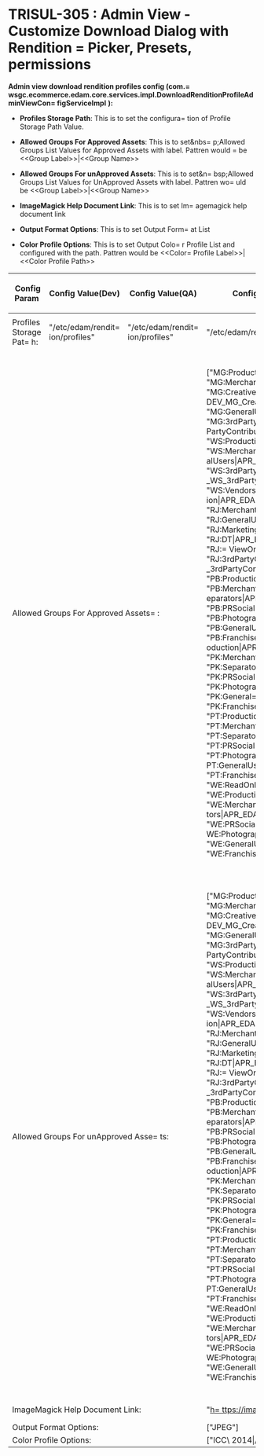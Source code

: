 
    
# TRISUL-305 : Admin View - Customize Download Dialog with Rendition =&#13;&#10;Picker, Presets, permissions
    
<div class="3D&quot;Section1&quot;">
        
**Admin view download rendition profiles config&nbsp;(com.=
wsgc.ecommerce.edam.core.services.impl.DownloadRenditionProfileAdminViewCon=
figServiceImpl** **):**

- **Profiles Storage Path**: This is to set the configura=
    tion of&nbsp;Profile Storage Path Value.

- **Allowed Groups For Approved Assets**: This is to set&amp;nbs=
    p;Allowed Groups List Values for Approved Assets with label. Pattren would =
    be &lt;&lt;Group Label&gt;&gt;|&lt;&lt;Group Name&gt;&gt;
- **Allowed Groups For unApproved Assets**: This is to set&amp;n=
    bsp;Allowed Groups List Values for UnApproved Assets with label. Pattren wo=
    uld be &lt;&lt;Group Label&gt;&gt;|&lt;&lt;Group Name&gt;&gt;
- **ImageMagick Help Document Link**: This is to set&nbsp;Im=
    agemagick help document link
- **Output Format Options**: This is to set&nbsp;Output Form=
    at List
- **Color Profile Options**: This is to set&nbsp;Output Colo=
    r Profile List and configured with the path. Pattren would be &lt;&lt;Color=
     Profile Label&gt;&gt;|&lt;&lt;Color Profile Path&gt;&gt;

<div class="3D&quot;table-wrap&quot;">
<table class="3D&quot;relative-table" confluencetable"="" style="">
<colgroup>
<col style="">
<col style="">
<col style="">
<col style="">
<col style="">
</colgroup>
<thead>
<tr>
<th style="" class="3D&quot;confluenceTh&quot;"><p><span style="" lor:="">&nbsp;Config Param</span></p></th>
<th style="" class="3D&quot;confluenceTh&quot;"><p><span style="" lor:="">Config Value(Dev)</span></p></th>
<th style="" class="3D&quot;confluenceTh&quot;"><p><span style="" lor:="">Config Value(QA)</span></p></th>
<th style="" class="3D&quot;confluenceTh&quot;"><p><span style="" lor:="">Config Value(UAT)</span></p></th>
<th style="" class="3D&quot;confluenceTh&quot;"><p><span style="" lor:="">Config Value(PROD)</span></p></th>
</tr>
</thead>
<tbody>
<tr>
<td style="" class="3D&quot;confluenceTd&quot;">Profiles Storage Pat=
h:</td>
<td style="" class="3D&quot;confluenceTd&quot;"><p>"/etc/edam/rendit=
ion/profiles"</p></td>
<td style="" class="3D&quot;confluenceTd&quot;"><p>"/etc/edam/rendit=
ion/profiles"</p></td>
<td style="" class="3D&quot;confluenceTd&quot;"><p>"/etc/edam/rendit=
ion/profiles"</p></td>
<td style="" class="3D&quot;confluenceTd&quot;">"/etc/edam/rendition=
/profiles"</td>
</tr>
<tr>
<td colspan="3D&quot;1&quot;" class="3D&quot;confluenceTd&quot;">Allowed Groups For Approved Assets=
:</td>
<td colspan="3D&quot;1&quot;" class="3D&quot;confluenceTd&quot;">["MG:Production|APR_EDAM_DEV_MG_Pr=
oduction", "MG:Merchants|APR_EDAM_DEV_MG_Merchants", "MG:Creative|APR_EDAM_=
DEV_MG_Creative","MG:Marketing|APR_EDAM_DEV_MG_Marketing", "MG:GeneralUsers=
|APR_EDAM_DEV_MG_GeneralUsers", "MG:3rdPartyContributor|APR_EDAM_DEV_MG_3rd=
PartyContributor", "MG:Vendor|APR_EDAM_DEV_MG_Vendor", "WS:Production|APR_E=
DAM_DEV_WS_Production", "WS:Merchants|APR_EDAM_DEV_WS_Merchants", "WS:Gener=
alUsers|APR_EDAM_DEV_WS_GeneralUsers", "WS:3rdPartyContributor|APR_EDAM_DEV=
_WS_3rdPartyContributor", "WS:Vendors|APR_EDAM_DEV_WS_Vendors", "RJ:Product=
ion|APR_EDAM_DEV_RJ_Production", "RJ:Merchants|APR_EDAM_DEV_RJ_Merchants", =
"RJ:GeneralUsers|APR_EDAM_DEV_RJ_GeneralUsers", "RJ:Marketing|APR_EDAM_DEV_=
RJ_Marketing", "RJ:DT|APR_EDAM_DEV_RJ_DT", "RJ:RT|APR_EDAM_DEV_RJ_RT", "RJ:=
ViewOnly|APR_EDAM_DEV_RJ_ViewOnly", "RJ:3rdPartyContributor|APR_EDAM_DEV_RJ=
_3rdPartyContributor", "RJ:Vendor|APR_EDAM_DEV_RJ_Vendor", "PB:Production|A=
PR_EDAM_DEV_PB_Production", "PB:Merchants|APR_EDAM_DEV_PB_Merchants", "PB:S=
eparators|APR_EDAM_DEV_PB_Separators", "PB:PRSocial|APR_EDAM_DEV_PB_PRSocia=
l", "PB:Photographers|APR_EDAM_DEV_PB_Photographers", "PB:GeneralUsers|APR_=
EDAM_DEV_PB_GeneralUsers", "PB:Franchise|APR_EDAM_DEV_PB_Franchise", "PK:Pr=
oduction|APR_EDAM_DEV_PK_Production", "PK:Merchants|APR_EDAM_DEV_PK_Merchan=
ts", "PK:Separators|APR_EDAM_DEV_PK_Separators", "PK:PRSocial|APR_EDAM_DEV_=
PK_PRSocial", "PK:Photographers|APR_EDAM_DEV_PK_Photographers", "PK:General=
Users|APR_EDAM_DEV_PK_GeneralUsers", "PK:Franchise|APR_EDAM_DEV_PK_Franchis=
e", "PT:Production|APR_EDAM_DEV_PT_Production", "PT:Merchants|APR_EDAM_DEV_=
PT_Merchants", "PT:Separators|APR_EDAM_DEV_PT_Separators", "PT:PRSocial|APR=
_EDAM_DEV_PT_PRSocial", "PT:Photographers|APR_EDAM_DEV_PT_Photographers", "=
PT:GeneralUsers|APR_EDAM_DEV_PT_GeneralUsers", "PT:Franchise|APR_EDAM_DEV_P=
T_Franchise", "WE:ReadOnly|APR_EDAM_DEV_WE_ReadOnly", "WE:Production|APR_ED=
AM_DEV_WE_Production", "WE:Merchants|APR_EDAM_DEV_WE_Merchants", "WE:Separa=
tors|APR_EDAM_DEV_WE_Separators", "WE:PRSocial|APR_EDAM_DEV_WE_PRSocial", "=
WE:Photographers|APR_EDAM_DEV_WE_Photographers", "WE:GeneralUsers|APR_EDAM_=
DEV_WE_GeneralUsers", "WE:Franchise|APR_EDAM_DEV_WE_Franchise"]</td>
<td colspan="3D&quot;1&quot;" class="3D&quot;confluenceTd&quot;">["MG:Production|APR_EDAM_QA_MG_Pro=
duction", "MG:Merchants|APR_EDAM_QA_MG_Merchants", "MG:Creative|APR_EDAM_QA=
_MG_Creative", "MG:Marketing|APR_EDAM_QA_MG_Marketing", "MG:GeneralUsers|AP=
R_EDAM_QA_MG_GeneralUsers", "MG:3rdPartyContributor|APR_EDAM_QA_MG_3rdParty=
Contributor", "MG:Vendor|APR_EDAM_QA_MG_Vendor", "WS:Production|APR_EDAM_QA=
_WS_Production", "WS:Merchants|APR_EDAM_QA_WS_Merchants", "WS:GeneralUsers|=
APR_EDAM_QA_WS_GeneralUsers", "WS:3rdPartyContributor|APR_EDAM_QA_WS_3rdPar=
tyContributor", "WS:Vendors|APR_EDAM_QA_WS_Vendors", "RJ:Production|APR_EDA=
M_QA_RJ_Production", "RJ:Merchants|APR_EDAM_QA_RJ_Merchants", "RJ:GeneralUs=
ers|APR_EDAM_QA_RJ_GeneralUsers", "RJ:Marketing|APR_EDAM_QA_RJ_Marketing", =
"RJ:DT|APR_EDAM_QA_RJ_DT", "RJ:RT|APR_EDAM_QA_RJ_RT", "RJ:ViewOnly|APR_EDAM=
_QA_RJ_ViewOnly", "RJ:3rdPartyContributor|APR_EDAM_QA_RJ_3rdPartyContributo=
r", "RJ:Vendor|APR_EDAM_QA_RJ_Vendor", "PB:Production|APR_EDAM_QA_PB_Produc=
tion", "PB:Merchants|APR_EDAM_QA_PB_Merchants", "PB:Separators|APR_EDAM_QA_=
PB_Separators", "PB:PRSocial|APR_EDAM_QA_PB_PRSocial", "PB:Photographers|AP=
R_EDAM_QA_PB_Photographers", "PB:GeneralUsers|APR_EDAM_QA_PB_GeneralUsers",=
 "PB:Franchise|APR_EDAM_QA_PB_Franchise", "PK:Production|APR_EDAM_QA_PK_Pro=
duction", "PK:Merchants|APR_EDAM_QA_PK_Merchants", "PK:Separators|APR_EDAM_=
QA_PK_Separators", "PK:PRSocial|APR_EDAM_QA_PK_PRSocial", "PK:Photographers=
|APR_EDAM_QA_PK_Photographers", "PK:GeneralUsers|APR_EDAM_QA_PK_GeneralUser=
s", "PK:Franchise|APR_EDAM_QA_PK_Franchise", "PT:Production|APR_EDAM_QA_PT_=
Production", "PT:Merchants|APR_EDAM_QA_PT_Merchants", "PT:Separators|APR_ED=
AM_QA_PT_Separators", "PT:PRSocial|APR_EDAM_QA_PT_PRSocial", "PT:Photograph=
ers|APR_EDAM_QA_PT_Photographers", "PT:GeneralUsers|APR_EDAM_QA_PT_GeneralU=
sers", "PT:Franchise|APR_EDAM_QA_PT_Franchise", "WE:ReadOnly|APR_EDAM_QA_WE=
_ReadOnly", "WE:Production|APR_EDAM_QA_WE_Production", "WE:Merchants|APR_ED=
AM_QA_WE_Merchants", "WE:Separators|APR_EDAM_QA_WE_Separators", "WE:PRSocia=
l|APR_EDAM_QA_WE_PRSocial", "WE:Photographers|APR_EDAM_QA_WE_Photographers"=
, "WE:GeneralUsers|APR_EDAM_QA_WE_GeneralUsers", "WE:Franchise|APR_EDAM_QA_=
WE_Franchise"]</td>
<td colspan="3D&quot;1&quot;" class="3D&quot;confluenceTd&quot;">["MG:Production|APR_EDAM_UAT_MG_Pr=
oduction", "MG:Merchants|APR_EDAM_UAT_MG_Merchants", "MG:Creative|APR_EDAM_=
UAT_MG_Creative", "MG:Marketing|APR_EDAM_UAT_MG_Marketing", "MG:GeneralUser=
s|APR_EDAM_UAT_MG_GeneralUsers", "MG:3rdPartyContributor|APR_EDAM_UAT_MG_3r=
dPartyContributor", "MG:Vendor|APR_EDAM_UAT_MG_Vendor", "WS:Production|APR_=
EDAM_UAT_WS_Production", "WS:Merchants|APR_EDAM_UAT_WS_Merchants", "WS:Gene=
ralUsers|APR_EDAM_UAT_WS_GeneralUsers", "WS:3rdPartyContributor|APR_EDAM_UA=
T_WS_3rdPartyContributor", "WS:Vendors|APR_EDAM_UAT_WS_Vendors", "RJ:Produc=
tion|APR_EDAM_UAT_RJ_Production", "RJ:Merchants|APR_EDAM_UAT_RJ_Merchants",=
 "RJ:GeneralUsers|APR_EDAM_UAT_RJ_GeneralUsers", "RJ:Marketing|APR_EDAM_UAT=
_RJ_Marketing", "RJ:DT|APR_EDAM_UAT_RJ_DT", "RJ:RT|APR_EDAM_UAT_RJ_RT", "RJ=
:ViewOnly|APR_EDAM_UAT_RJ_ViewOnly", "RJ:3rdPartyContributor|APR_EDAM_UAT_R=
J_3rdPartyContributor", "RJ:Vendor|APR_EDAM_UAT_RJ_Vendor", "PB:Production|=
APR_EDAM_UAT_PB_Production", "PB:Merchants|APR_EDAM_UAT_PB_Merchants", "PB:=
Separators|APR_EDAM_UAT_PB_Separators", "PB:PRSocial|APR_EDAM_UAT_PB_PRSoci=
al", "PB:Photographers|APR_EDAM_UAT_PB_Photographers", "PB:GeneralUsers|APR=
_EDAM_UAT_PB_GeneralUsers", "PB:Franchise|APR_EDAM_UAT_PB_Franchise", "PK:P=
roduction|APR_EDAM_UAT_PK_Production", "PK:Merchants|APR_EDAM_UAT_PK_Mercha=
nts", "PK:Separators|APR_EDAM_UAT_PK_Separators", "PK:PRSocial|APR_EDAM_UAT=
_PK_PRSocial", "PK:Photographers|APR_EDAM_UAT_PK_Photographers", "PK:Genera=
lUsers|APR_EDAM_UAT_PK_GeneralUsers", "PK:Franchise|APR_EDAM_UAT_PK_Franchi=
se", "PT:Production|APR_EDAM_UAT_PT_Production", "PT:Merchants|APR_EDAM_UAT=
_PT_Merchants", "PT:Separators|APR_EDAM_UAT_PT_Separators", "PT:PRSocial|AP=
R_EDAM_UAT_PT_PRSocial", "PT:Photographers|APR_EDAM_UAT_PT_Photographers", =
"PT:GeneralUsers|APR_EDAM_UAT_PT_GeneralUsers", "PT:Franchise|APR_EDAM_UAT_=
PT_Franchise", "WE:ReadOnly|APR_EDAM_UAT_WE_ReadOnly", "WE:Production|APR_E=
DAM_UAT_WE_Production", "WE:Merchants|APR_EDAM_UAT_WE_Merchants", "WE:Separ=
ators|APR_EDAM_UAT_WE_Separators", "WE:PRSocial|APR_EDAM_UAT_WE_PRSocial", =
"WE:Photographers|APR_EDAM_UAT_WE_Photographers", "WE:GeneralUsers|APR_EDAM=
_UAT_WE_GeneralUsers", "WE:Franchise|APR_EDAM_UAT_WE_Franchise"]</td>
<td colspan="3D&quot;1&quot;" class="3D&quot;confluenceTd&quot;">["MG:Production|APR_EDAMMG_Product=
ion", "MG:Merchants|APR_EDAMMG_Merchants", "MG:Creative|APR_EDAMMG_Creative=
", "MG:Marketing|APR_EDAMMG_Marketing", "MG:GeneralUsers|APR_EDAMMG_General=
Users", "MG:3rdPartyContributor|APR_EDAMMG_3rdPartyContributor", "MG:Vendor=
|APR_EDAMMG_Vendor", "WS:Production|APR_EDAMWS_Production", "WS:Merchants|A=
PR_EDAMWS_Merchants", "WS:GeneralUsers|APR_EDAMWS_GeneralUsers", "WS:3rdPar=
tyContributor|APR_EDAMWS_3rdPartyContributor", "WS:Vendors|APR_EDAMWS_Vendo=
rs", "RJ:Production|APR_EDAMRJ_Production", "RJ:Merchants|APR_EDAMRJ_Mercha=
nts", "RJ:GeneralUsers|APR_EDAMRJ_GeneralUsers", "RJ:Marketing|APR_EDAMRJ_M=
arketing", "RJ:DT|APR_EDAMRJ_DT", "RJ:RT|APR_EDAMRJ_RT", "RJ:ViewOnly|APR_E=
DAMRJ_ViewOnly", "RJ:3rdPartyContributor|APR_EDAMRJ_3rdPartyContributor", "=
RJ:Vendor|APR_EDAMRJ_Vendor", "PB:Production|APR_EDAMPB_Production", "PB:Me=
rchants|APR_EDAMPB_Merchants", "PB:Separators|APR_EDAMPB_Separators", "PB:P=
RSocial|APR_EDAMPB_PRSocial", "PB:Photographers|APR_EDAMPB_Photographers", =
"PB:GeneralUsers|APR_EDAMPB_GeneralUsers", "PB:Franchise|APR_EDAMPB_Franchi=
se", "PK:Production|APR_EDAMPK_Production", "PK:Merchants|APR_EDAMPK_Mercha=
nts", "PK:Separators|APR_EDAMPK_Separators", "PK:PRSocial|APR_EDAMPK_PRSoci=
al", "PK:Photographers|APR_EDAMPK_Photographers", "PK:GeneralUsers|APR_EDAM=
PK_GeneralUsers", "PK:Franchise|APR_EDAMPK_Franchise", "PT:Production|APR_E=
DAMPT_Production", "PT:Merchants|APR_EDAMPT_Merchants", "PT:Separators|APR_=
EDAMPT_Separators", "PT:PRSocial|APR_EDAMPT_PRSocial", "PT:Photographers|AP=
R_EDAMPT_Photographers", "PT:GeneralUsers|APR_EDAMPT_GeneralUsers", "PT:Fra=
nchise|APR_EDAMPT_Franchise", "WE:ReadOnly|APR_EDAMWE_ReadOnly", "WE:Produc=
tion|APR_EDAMWE_Production", "WE:Merchants|APR_EDAMWE_Merchants", "WE:Separ=
ators|APR_EDAMWE_Separators", "WE:PRSocial|APR_EDAMWE_PRSocial", "WE:Photog=
raphers|APR_EDAMWE_Photographers", "WE:GeneralUsers|APR_EDAMWE_GeneralUsers=
", "WE:Franchise|APR_EDAMWE_Franchise"]</td>
</tr>
<tr>
<td colspan="3D&quot;1&quot;" class="3D&quot;confluenceTd&quot;">Allowed Groups For unApproved Asse=
ts:</td>
<td colspan="3D&quot;1&quot;" class="3D&quot;confluenceTd&quot;">["MG:Production|APR_EDAM_DEV_MG_Pr=
oduction", "MG:Merchants|APR_EDAM_DEV_MG_Merchants", "MG:Creative|APR_EDAM_=
DEV_MG_Creative","MG:Marketing|APR_EDAM_DEV_MG_Marketing", "MG:GeneralUsers=
|APR_EDAM_DEV_MG_GeneralUsers", "MG:3rdPartyContributor|APR_EDAM_DEV_MG_3rd=
PartyContributor", "MG:Vendor|APR_EDAM_DEV_MG_Vendor", "WS:Production|APR_E=
DAM_DEV_WS_Production", "WS:Merchants|APR_EDAM_DEV_WS_Merchants", "WS:Gener=
alUsers|APR_EDAM_DEV_WS_GeneralUsers", "WS:3rdPartyContributor|APR_EDAM_DEV=
_WS_3rdPartyContributor", "WS:Vendors|APR_EDAM_DEV_WS_Vendors", "RJ:Product=
ion|APR_EDAM_DEV_RJ_Production", "RJ:Merchants|APR_EDAM_DEV_RJ_Merchants", =
"RJ:GeneralUsers|APR_EDAM_DEV_RJ_GeneralUsers", "RJ:Marketing|APR_EDAM_DEV_=
RJ_Marketing", "RJ:DT|APR_EDAM_DEV_RJ_DT", "RJ:RT|APR_EDAM_DEV_RJ_RT", "RJ:=
ViewOnly|APR_EDAM_DEV_RJ_ViewOnly", "RJ:3rdPartyContributor|APR_EDAM_DEV_RJ=
_3rdPartyContributor", "RJ:Vendor|APR_EDAM_DEV_RJ_Vendor", "PB:Production|A=
PR_EDAM_DEV_PB_Production", "PB:Merchants|APR_EDAM_DEV_PB_Merchants", "PB:S=
eparators|APR_EDAM_DEV_PB_Separators", "PB:PRSocial|APR_EDAM_DEV_PB_PRSocia=
l", "PB:Photographers|APR_EDAM_DEV_PB_Photographers", "PB:GeneralUsers|APR_=
EDAM_DEV_PB_GeneralUsers", "PB:Franchise|APR_EDAM_DEV_PB_Franchise", "PK:Pr=
oduction|APR_EDAM_DEV_PK_Production", "PK:Merchants|APR_EDAM_DEV_PK_Merchan=
ts", "PK:Separators|APR_EDAM_DEV_PK_Separators", "PK:PRSocial|APR_EDAM_DEV_=
PK_PRSocial", "PK:Photographers|APR_EDAM_DEV_PK_Photographers", "PK:General=
Users|APR_EDAM_DEV_PK_GeneralUsers", "PK:Franchise|APR_EDAM_DEV_PK_Franchis=
e", "PT:Production|APR_EDAM_DEV_PT_Production", "PT:Merchants|APR_EDAM_DEV_=
PT_Merchants", "PT:Separators|APR_EDAM_DEV_PT_Separators", "PT:PRSocial|APR=
_EDAM_DEV_PT_PRSocial", "PT:Photographers|APR_EDAM_DEV_PT_Photographers", "=
PT:GeneralUsers|APR_EDAM_DEV_PT_GeneralUsers", "PT:Franchise|APR_EDAM_DEV_P=
T_Franchise", "WE:ReadOnly|APR_EDAM_DEV_WE_ReadOnly", "WE:Production|APR_ED=
AM_DEV_WE_Production", "WE:Merchants|APR_EDAM_DEV_WE_Merchants", "WE:Separa=
tors|APR_EDAM_DEV_WE_Separators", "WE:PRSocial|APR_EDAM_DEV_WE_PRSocial", "=
WE:Photographers|APR_EDAM_DEV_WE_Photographers", "WE:GeneralUsers|APR_EDAM_=
DEV_WE_GeneralUsers", "WE:Franchise|APR_EDAM_DEV_WE_Franchise"]</td>
<td colspan="3D&quot;1&quot;" class="3D&quot;confluenceTd&quot;">["MG:Production|APR_EDAM_QA_MG_Pro=
duction", "MG:Merchants|APR_EDAM_QA_MG_Merchants", "MG:Creative|APR_EDAM_QA=
_MG_Creative", "MG:Marketing|APR_EDAM_QA_MG_Marketing", "MG:GeneralUsers|AP=
R_EDAM_QA_MG_GeneralUsers", "MG:3rdPartyContributor|APR_EDAM_QA_MG_3rdParty=
Contributor", "MG:Vendor|APR_EDAM_QA_MG_Vendor", "WS:Production|APR_EDAM_QA=
_WS_Production", "WS:Merchants|APR_EDAM_QA_WS_Merchants", "WS:GeneralUsers|=
APR_EDAM_QA_WS_GeneralUsers", "WS:3rdPartyContributor|APR_EDAM_QA_WS_3rdPar=
tyContributor", "WS:Vendors|APR_EDAM_QA_WS_Vendors", "RJ:Production|APR_EDA=
M_QA_RJ_Production", "RJ:Merchants|APR_EDAM_QA_RJ_Merchants", "RJ:GeneralUs=
ers|APR_EDAM_QA_RJ_GeneralUsers", "RJ:Marketing|APR_EDAM_QA_RJ_Marketing", =
"RJ:DT|APR_EDAM_QA_RJ_DT", "RJ:RT|APR_EDAM_QA_RJ_RT", "RJ:ViewOnly|APR_EDAM=
_QA_RJ_ViewOnly", "RJ:3rdPartyContributor|APR_EDAM_QA_RJ_3rdPartyContributo=
r", "RJ:Vendor|APR_EDAM_QA_RJ_Vendor", "PB:Production|APR_EDAM_QA_PB_Produc=
tion", "PB:Merchants|APR_EDAM_QA_PB_Merchants", "PB:Separators|APR_EDAM_QA_=
PB_Separators", "PB:PRSocial|APR_EDAM_QA_PB_PRSocial", "PB:Photographers|AP=
R_EDAM_QA_PB_Photographers", "PB:GeneralUsers|APR_EDAM_QA_PB_GeneralUsers",=
 "PB:Franchise|APR_EDAM_QA_PB_Franchise", "PK:Production|APR_EDAM_QA_PK_Pro=
duction", "PK:Merchants|APR_EDAM_QA_PK_Merchants", "PK:Separators|APR_EDAM_=
QA_PK_Separators", "PK:PRSocial|APR_EDAM_QA_PK_PRSocial", "PK:Photographers=
|APR_EDAM_QA_PK_Photographers", "PK:GeneralUsers|APR_EDAM_QA_PK_GeneralUser=
s", "PK:Franchise|APR_EDAM_QA_PK_Franchise", "PT:Production|APR_EDAM_QA_PT_=
Production", "PT:Merchants|APR_EDAM_QA_PT_Merchants", "PT:Separators|APR_ED=
AM_QA_PT_Separators", "PT:PRSocial|APR_EDAM_QA_PT_PRSocial", "PT:Photograph=
ers|APR_EDAM_QA_PT_Photographers", "PT:GeneralUsers|APR_EDAM_QA_PT_GeneralU=
sers", "PT:Franchise|APR_EDAM_QA_PT_Franchise", "WE:ReadOnly|APR_EDAM_QA_WE=
_ReadOnly", "WE:Production|APR_EDAM_QA_WE_Production", "WE:Merchants|APR_ED=
AM_QA_WE_Merchants", "WE:Separators|APR_EDAM_QA_WE_Separators", "WE:PRSocia=
l|APR_EDAM_QA_WE_PRSocial", "WE:Photographers|APR_EDAM_QA_WE_Photographers"=
, "WE:GeneralUsers|APR_EDAM_QA_WE_GeneralUsers", "WE:Franchise|APR_EDAM_QA_=
WE_Franchise"]</td>
<td colspan="3D&quot;1&quot;" class="3D&quot;confluenceTd&quot;">["MG:Production|APR_EDAM_UAT_MG_Pr=
oduction", "MG:Merchants|APR_EDAM_UAT_MG_Merchants", "MG:Creative|APR_EDAM_=
UAT_MG_Creative", "MG:Marketing|APR_EDAM_UAT_MG_Marketing", "MG:GeneralUser=
s|APR_EDAM_UAT_MG_GeneralUsers", "MG:3rdPartyContributor|APR_EDAM_UAT_MG_3r=
dPartyContributor", "MG:Vendor|APR_EDAM_UAT_MG_Vendor", "WS:Production|APR_=
EDAM_UAT_WS_Production", "WS:Merchants|APR_EDAM_UAT_WS_Merchants", "WS:Gene=
ralUsers|APR_EDAM_UAT_WS_GeneralUsers", "WS:3rdPartyContributor|APR_EDAM_UA=
T_WS_3rdPartyContributor", "WS:Vendors|APR_EDAM_UAT_WS_Vendors", "RJ:Produc=
tion|APR_EDAM_UAT_RJ_Production", "RJ:Merchants|APR_EDAM_UAT_RJ_Merchants",=
 "RJ:GeneralUsers|APR_EDAM_UAT_RJ_GeneralUsers", "RJ:Marketing|APR_EDAM_UAT=
_RJ_Marketing", "RJ:DT|APR_EDAM_UAT_RJ_DT", "RJ:RT|APR_EDAM_UAT_RJ_RT", "RJ=
:ViewOnly|APR_EDAM_UAT_RJ_ViewOnly", "RJ:3rdPartyContributor|APR_EDAM_UAT_R=
J_3rdPartyContributor", "RJ:Vendor|APR_EDAM_UAT_RJ_Vendor", "PB:Production|=
APR_EDAM_UAT_PB_Production", "PB:Merchants|APR_EDAM_UAT_PB_Merchants", "PB:=
Separators|APR_EDAM_UAT_PB_Separators", "PB:PRSocial|APR_EDAM_UAT_PB_PRSoci=
al", "PB:Photographers|APR_EDAM_UAT_PB_Photographers", "PB:GeneralUsers|APR=
_EDAM_UAT_PB_GeneralUsers", "PB:Franchise|APR_EDAM_UAT_PB_Franchise", "PK:P=
roduction|APR_EDAM_UAT_PK_Production", "PK:Merchants|APR_EDAM_UAT_PK_Mercha=
nts", "PK:Separators|APR_EDAM_UAT_PK_Separators", "PK:PRSocial|APR_EDAM_UAT=
_PK_PRSocial", "PK:Photographers|APR_EDAM_UAT_PK_Photographers", "PK:Genera=
lUsers|APR_EDAM_UAT_PK_GeneralUsers", "PK:Franchise|APR_EDAM_UAT_PK_Franchi=
se", "PT:Production|APR_EDAM_UAT_PT_Production", "PT:Merchants|APR_EDAM_UAT=
_PT_Merchants", "PT:Separators|APR_EDAM_UAT_PT_Separators", "PT:PRSocial|AP=
R_EDAM_UAT_PT_PRSocial", "PT:Photographers|APR_EDAM_UAT_PT_Photographers", =
"PT:GeneralUsers|APR_EDAM_UAT_PT_GeneralUsers", "PT:Franchise|APR_EDAM_UAT_=
PT_Franchise", "WE:ReadOnly|APR_EDAM_UAT_WE_ReadOnly", "WE:Production|APR_E=
DAM_UAT_WE_Production", "WE:Merchants|APR_EDAM_UAT_WE_Merchants", "WE:Separ=
ators|APR_EDAM_UAT_WE_Separators", "WE:PRSocial|APR_EDAM_UAT_WE_PRSocial", =
"WE:Photographers|APR_EDAM_UAT_WE_Photographers", "WE:GeneralUsers|APR_EDAM=
_UAT_WE_GeneralUsers", "WE:Franchise|APR_EDAM_UAT_WE_Franchise"]</td>
<td colspan="3D&quot;1&quot;" class="3D&quot;confluenceTd&quot;">["MG:Production|APR_EDAMMG_Product=
ion", "MG:Merchants|APR_EDAMMG_Merchants", "MG:Creative|APR_EDAMMG_Creative=
", "MG:Marketing|APR_EDAMMG_Marketing", "MG:GeneralUsers|APR_EDAMMG_General=
Users", "MG:3rdPartyContributor|APR_EDAMMG_3rdPartyContributor", "MG:Vendor=
|APR_EDAMMG_Vendor", "WS:Production|APR_EDAMWS_Production", "WS:Merchants|A=
PR_EDAMWS_Merchants", "WS:GeneralUsers|APR_EDAMWS_GeneralUsers", "WS:3rdPar=
tyContributor|APR_EDAMWS_3rdPartyContributor", "WS:Vendors|APR_EDAMWS_Vendo=
rs", "RJ:Production|APR_EDAMRJ_Production", "RJ:Merchants|APR_EDAMRJ_Mercha=
nts", "RJ:GeneralUsers|APR_EDAMRJ_GeneralUsers", "RJ:Marketing|APR_EDAMRJ_M=
arketing", "RJ:DT|APR_EDAMRJ_DT", "RJ:RT|APR_EDAMRJ_RT", "RJ:ViewOnly|APR_E=
DAMRJ_ViewOnly", "RJ:3rdPartyContributor|APR_EDAMRJ_3rdPartyContributor", "=
RJ:Vendor|APR_EDAMRJ_Vendor", "PB:Production|APR_EDAMPB_Production", "PB:Me=
rchants|APR_EDAMPB_Merchants", "PB:Separators|APR_EDAMPB_Separators", "PB:P=
RSocial|APR_EDAMPB_PRSocial", "PB:Photographers|APR_EDAMPB_Photographers", =
"PB:GeneralUsers|APR_EDAMPB_GeneralUsers", "PB:Franchise|APR_EDAMPB_Franchi=
se", "PK:Production|APR_EDAMPK_Production", "PK:Merchants|APR_EDAMPK_Mercha=
nts", "PK:Separators|APR_EDAMPK_Separators", "PK:PRSocial|APR_EDAMPK_PRSoci=
al", "PK:Photographers|APR_EDAMPK_Photographers", "PK:GeneralUsers|APR_EDAM=
PK_GeneralUsers", "PK:Franchise|APR_EDAMPK_Franchise", "PT:Production|APR_E=
DAMPT_Production", "PT:Merchants|APR_EDAMPT_Merchants", "PT:Separators|APR_=
EDAMPT_Separators", "PT:PRSocial|APR_EDAMPT_PRSocial", "PT:Photographers|AP=
R_EDAMPT_Photographers", "PT:GeneralUsers|APR_EDAMPT_GeneralUsers", "PT:Fra=
nchise|APR_EDAMPT_Franchise", "WE:ReadOnly|APR_EDAMWE_ReadOnly", "WE:Produc=
tion|APR_EDAMWE_Production", "WE:Merchants|APR_EDAMWE_Merchants", "WE:Separ=
ators|APR_EDAMWE_Separators", "WE:PRSocial|APR_EDAMWE_PRSocial", "WE:Photog=
raphers|APR_EDAMWE_Photographers", "WE:GeneralUsers|APR_EDAMWE_GeneralUsers=
", "WE:Franchise|APR_EDAMWE_Franchise"]</td>
</tr>
<tr>
<td colspan="3D&quot;1&quot;" class="3D&quot;confluenceTd&quot;">ImageMagick Help Document Link:
</td><td colspan="3D&quot;1&quot;" class="3D&quot;confluenceTd&quot;">"<a href="3D&quot;https://imagemagick.or=" g="" script="" command-line-tools.php"="" class="3D&quot;external-link&quot;" rel="3D&quot;nofollow&quot;">h=
ttps://imagemagick.org/script/command-line-tools.php</a>"</td>
<td colspan="3D&quot;1&quot;" class="3D&quot;confluenceTd&quot;">"<a href="3D&quot;https://imagemagick.or=" g="" script="" command-line-tools.php"="" class="3D&quot;external-link&quot;" rel="3D&quot;nofollow&quot;">h=
ttps://imagemagick.org/script/command-line-tools.php</a>"</td>
<td colspan="3D&quot;1&quot;" class="3D&quot;confluenceTd&quot;">"<a href="3D&quot;https://imagemagick.or=" g="" script="" command-line-tools.php"="" class="3D&quot;external-link&quot;" rel="3D&quot;nofollow&quot;">h=
ttps://imagemagick.org/script/command-line-tools.php</a>"</td>
<td colspan="3D&quot;1&quot;" class="3D&quot;confluenceTd&quot;">"<a href="3D&quot;https://imagemagick.or=" g="" script="" command-line-tools.php"="" class="3D&quot;external-link&quot;" rel="3D&quot;nofollow&quot;">h=
ttps://imagemagick.org/script/command-line-tools.php</a>"</td>
</tr>
<tr>
<td colspan="3D&quot;1&quot;" class="3D&quot;confluenceTd&quot;">Output Format Options:</td>
<td colspan="3D&quot;1&quot;" class="3D&quot;confluenceTd&quot;">["JPEG"]</td>
<td colspan="3D&quot;1&quot;" class="3D&quot;confluenceTd&quot;">["JPEG"]</td>
<td colspan="3D&quot;1&quot;" class="3D&quot;confluenceTd&quot;">["JPEG"]</td>
<td colspan="3D&quot;1&quot;" class="3D&quot;confluenceTd&quot;">["JPEG"]</td>
</tr>
<tr>
<td colspan="3D&quot;1&quot;" class="3D&quot;confluenceTd&quot;">Color Profile Options:</td>
<td colspan="3D&quot;1&quot;" class="3D&quot;confluenceTd&quot;">["ICC\ 2014|/etc/ImageMagick-6/sRG=
B2014.icc"]</td>
<td colspan="3D&quot;1&quot;" class="3D&quot;confluenceTd&quot;">["ICC\ 2014|/etc/ImageMagick-6/sRG=
B2014.icc"]</td>
<td colspan="3D&quot;1&quot;" class="3D&quot;confluenceTd&quot;">["ICC\ 2014|/etc/ImageMagick-6/sRG=
B2014.icc"]</td>
<td colspan="3D&quot;1&quot;" class="3D&quot;confluenceTd&quot;">["ICC\ 2014|/etc/ImageMagick-6/sRG=
B2014.icc"]</td>
</tr>
</tbody>
</table>
</div>
    </div>



